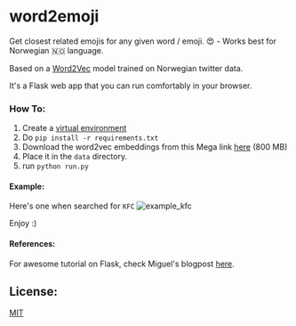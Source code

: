 # word2emoji
Get closest related emojis for any given word / emoji.  😍 - Works best for Norwegian 🇳🇴 language.

Based on a [Word2Vec](https://code.google.com/p/word2vec/) model trained on Norwegian twitter data.

It's a Flask web app that you can run comfortably in your browser.

### How To:
1. Create a [virtual environment](https://docs.python.org/3/library/venv.html)
2. Do ``` pip install -r requirements.txt ```
3. Download the word2vec embeddings from this Mega link [here](https://mega.nz/#F!4VZFGIAa!uGx0JoqTr3KcN1bIwt1LzA) (800 MB)
4. Place it in the ```data``` directory.
5. run ``` python run.py ```

#### Example:
Here's one when searched for ``` KFC ```
![example_kfc](https://cloud.githubusercontent.com/assets/6368653/17087784/056c6ca8-5212-11e6-892d-59b2512153d1.jpg)

Enjoy :)

#### References:
For awesome tutorial on Flask, check Miguel's blogpost [here](http://blog.miguelgrinberg.com/post/the-flask-mega-tutorial-part-i-hello-world).


## License:
[MIT](LICENSE)
